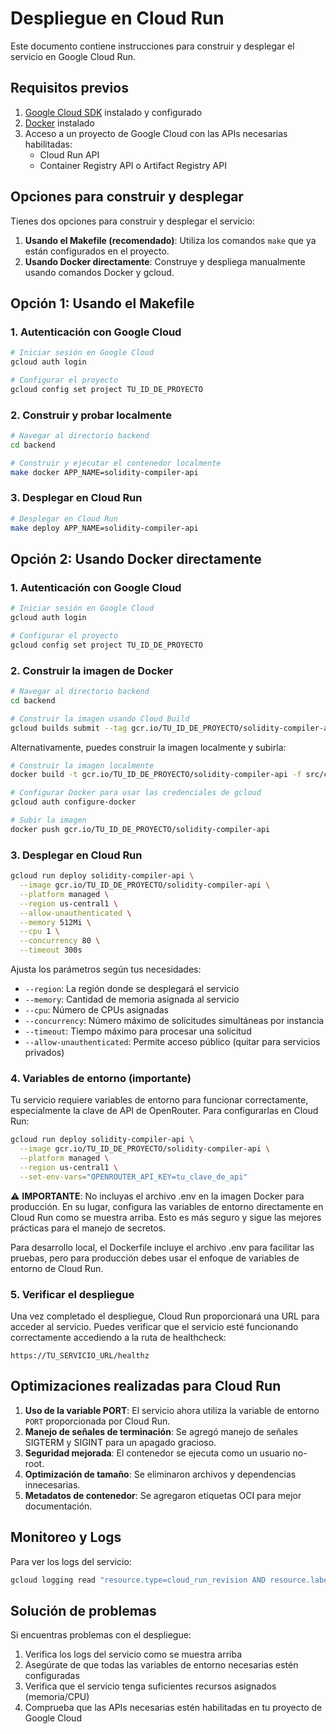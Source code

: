 # Despliegue en Cloud Run

Este documento contiene instrucciones para construir y desplegar el servicio en Google Cloud Run.

## Requisitos previos

1. [Google Cloud SDK](https://cloud.google.com/sdk/docs/install) instalado y configurado
2. [Docker](https://docs.docker.com/get-docker/) instalado
3. Acceso a un proyecto de Google Cloud con las APIs necesarias habilitadas:
   - Cloud Run API
   - Container Registry API o Artifact Registry API

## Opciones para construir y desplegar

Tienes dos opciones para construir y desplegar el servicio:

1. **Usando el Makefile (recomendado)**: Utiliza los comandos `make` que ya están configurados en el proyecto.
2. **Usando Docker directamente**: Construye y despliega manualmente usando comandos Docker y gcloud.

## Opción 1: Usando el Makefile

### 1. Autenticación con Google Cloud

```bash
# Iniciar sesión en Google Cloud
gcloud auth login

# Configurar el proyecto
gcloud config set project TU_ID_DE_PROYECTO
```

### 2. Construir y probar localmente

```bash
# Navegar al directorio backend
cd backend

# Construir y ejecutar el contenedor localmente
make docker APP_NAME=solidity-compiler-api
```

### 3. Desplegar en Cloud Run

```bash
# Desplegar en Cloud Run
make deploy APP_NAME=solidity-compiler-api
```

## Opción 2: Usando Docker directamente

### 1. Autenticación con Google Cloud

```bash
# Iniciar sesión en Google Cloud
gcloud auth login

# Configurar el proyecto
gcloud config set project TU_ID_DE_PROYECTO
```

### 2. Construir la imagen de Docker

```bash
# Navegar al directorio backend
cd backend

# Construir la imagen usando Cloud Build
gcloud builds submit --tag gcr.io/TU_ID_DE_PROYECTO/solidity-compiler-api -f src/cmd/solidity-compiler-api/Dockerfile .
```

Alternativamente, puedes construir la imagen localmente y subirla:

```bash
# Construir la imagen localmente
docker build -t gcr.io/TU_ID_DE_PROYECTO/solidity-compiler-api -f src/cmd/solidity-compiler-api/Dockerfile .

# Configurar Docker para usar las credenciales de gcloud
gcloud auth configure-docker

# Subir la imagen
docker push gcr.io/TU_ID_DE_PROYECTO/solidity-compiler-api
```

### 3. Desplegar en Cloud Run

```bash
gcloud run deploy solidity-compiler-api \
  --image gcr.io/TU_ID_DE_PROYECTO/solidity-compiler-api \
  --platform managed \
  --region us-central1 \
  --allow-unauthenticated \
  --memory 512Mi \
  --cpu 1 \
  --concurrency 80 \
  --timeout 300s
```

Ajusta los parámetros según tus necesidades:
- `--region`: La región donde se desplegará el servicio
- `--memory`: Cantidad de memoria asignada al servicio
- `--cpu`: Número de CPUs asignadas
- `--concurrency`: Número máximo de solicitudes simultáneas por instancia
- `--timeout`: Tiempo máximo para procesar una solicitud
- `--allow-unauthenticated`: Permite acceso público (quitar para servicios privados)

### 4. Variables de entorno (importante)

Tu servicio requiere variables de entorno para funcionar correctamente, especialmente la clave de API de OpenRouter. Para configurarlas en Cloud Run:

```bash
gcloud run deploy solidity-compiler-api \
  --image gcr.io/TU_ID_DE_PROYECTO/solidity-compiler-api \
  --platform managed \
  --region us-central1 \
  --set-env-vars="OPENROUTER_API_KEY=tu_clave_de_api"
```

⚠️ **IMPORTANTE**: No incluyas el archivo .env en la imagen Docker para producción. En su lugar, configura las variables de entorno directamente en Cloud Run como se muestra arriba. Esto es más seguro y sigue las mejores prácticas para el manejo de secretos.

Para desarrollo local, el Dockerfile incluye el archivo .env para facilitar las pruebas, pero para producción debes usar el enfoque de variables de entorno de Cloud Run.

### 5. Verificar el despliegue

Una vez completado el despliegue, Cloud Run proporcionará una URL para acceder al servicio. Puedes verificar que el servicio esté funcionando correctamente accediendo a la ruta de healthcheck:

```
https://TU_SERVICIO_URL/healthz
```

## Optimizaciones realizadas para Cloud Run

1. **Uso de la variable PORT**: El servicio ahora utiliza la variable de entorno `PORT` proporcionada por Cloud Run.
2. **Manejo de señales de terminación**: Se agregó manejo de señales SIGTERM y SIGINT para un apagado gracioso.
3. **Seguridad mejorada**: El contenedor se ejecuta como un usuario no-root.
4. **Optimización de tamaño**: Se eliminaron archivos y dependencias innecesarias.
5. **Metadatos de contenedor**: Se agregaron etiquetas OCI para mejor documentación.

## Monitoreo y Logs

Para ver los logs del servicio:

```bash
gcloud logging read "resource.type=cloud_run_revision AND resource.labels.service_name=solidity-compiler-api" --limit=50
```

## Solución de problemas

Si encuentras problemas con el despliegue:

1. Verifica los logs del servicio como se muestra arriba
2. Asegúrate de que todas las variables de entorno necesarias estén configuradas
3. Verifica que el servicio tenga suficientes recursos asignados (memoria/CPU)
4. Comprueba que las APIs necesarias estén habilitadas en tu proyecto de Google Cloud